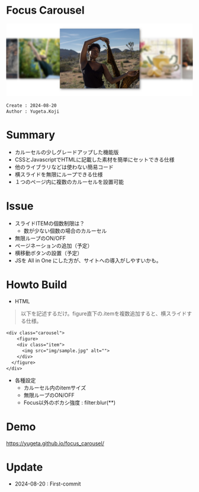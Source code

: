 Focus Carousel
===
![キャプチャ](docs/capture.jpg "キャプチャ")

```
Create : 2024-08-20
Author : Yugeta.Koji
```

# Summary
- カルーセルの少しグレードアップした機能版
- CSSとJavascriptでHTMLに記載した素材を簡単にセットできる仕様
- 他のライブラリなどは使わない簡易コード
- 横スライドを無限にループできる仕様
- １つのページ内に複数のカルーセルを設置可能


# Issue
- スライドITEMの個数制限は？
  - 数が少ない個数の場合のカルーセル
- 無限ループのON/OFF
- ページネーションの追加（予定）
- 横移動ボタンの設置（予定）
- JSを All in One にした方が、サイトへの導入がしやすいかも。


# Howto Build
- HTML
> 以下を記述するだけ。figure直下の.itemを複数追加すると、横スライドする仕様。
```
<div class="carousel">
	<figure>
    <div class="item">
      <img src="img/sample.jpg" alt="">
    </div>
  </figure>
</div>
```

- 各種設定
  - カルーセル内のitemサイズ
  - 無限ループのON/OFF
  - Focus以外のボカシ強度 : filter:blur(**)
  

# Demo
https://yugeta.github.io/focus_carousel/


# Update
- 2024-08-20 : First-commit
